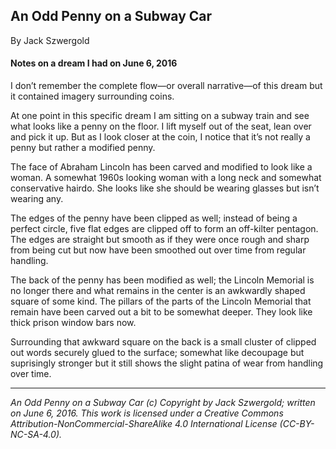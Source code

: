 ## An Odd Penny on a Subway Car

By Jack Szwergold

#### Notes on a dream I had on June 6, 2016

I don’t remember the complete flow—or overall narrative—of this dream but it contained imagery surrounding coins.

At one point in this specific dream I am sitting on a subway train and see what looks like a penny on the floor. I lift myself out of the seat, lean over and pick it up. But as I look closer at the coin, I notice that it’s not really a penny but rather a modified penny.

The face of Abraham Lincoln has been carved and modified to look like a woman. A somewhat 1960s looking woman with a long neck and somewhat conservative hairdo. She looks like she should be wearing glasses but isn’t wearing any.

The edges of the penny have been clipped as well; instead of being a perfect circle, five flat edges are clipped off to form an off-kilter pentagon. The edges are straight but smooth as if they were once rough and sharp from being cut but now have been smoothed out over time from regular handling.

The back of the penny has been modified as well; the Lincoln Memorial is no longer there and what remains in the center is an awkwardly shaped square of some kind. The pillars of the parts of the Lincoln Memorial that remain have been carved out a bit to be somewhat deeper. They look like thick prison window bars now.

Surrounding that awkward square on the back is a small cluster of clipped out words securely glued to the surface; somewhat like decoupage but suprisingly stronger but it still shows the slight patina of wear from handling over time.

***

*An Odd Penny on a Subway Car (c) Copyright by Jack Szwergold; written on June 6, 2016. This work is licensed under a Creative Commons Attribution-NonCommercial-ShareAlike 4.0 International License (CC-BY-NC-SA-4.0).*